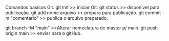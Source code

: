 Comandos basicos Git.
git Init >> iniciar  Git.
git status >> disponivel para publicação.
git add  nome  arquivo >> prepara para publicação.
git commit -m "comentario" >> publica o arquivo preparado.

git branch -M "main" >>Alterar nomeclatura de master p/ main.
git push origin main >> enviar para o gitHub.
